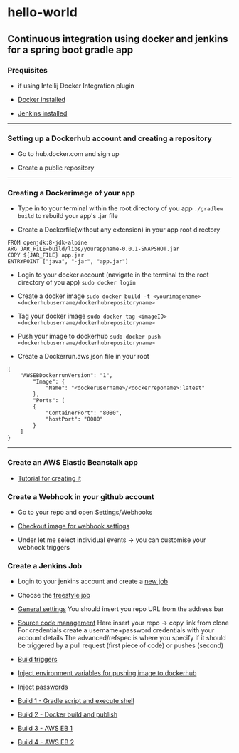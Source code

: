 # hello-world

## Continuous integration using docker and jenkins for a spring boot gradle app

### Prequisites
* if using Intellij Docker Integration plugin

* [Docker installed](https://www.digitalocean.com/community/tutorials/how-to-install-and-use-docker-on-ubuntu-16-04)

* [Jenkins installed](https://www.digitalocean.com/community/tutorials/how-to-install-jenkins-on-ubuntu-16-04)

***

### Setting up a Dockerhub account and creating a repository

* Go to hub.docker.com and sign up

* Create a public repository

***

### Creating a Dockerimage of your app

* Type in to your terminal within the root directory of you app `./gradlew build` to rebuild your app's .jar file

* Create a Dockerfile(without any extension) in your app root directory
```docker
FROM openjdk:8-jdk-alpine
ARG JAR_FILE=build/libs/yourappname-0.0.1-SNAPSHOT.jar
COPY ${JAR_FILE} app.jar
ENTRYPOINT ["java", "-jar", "app.jar"]
```
* Login to your docker account (navigate in the terminal to the root directory of you app)
`sudo docker login`

* Create a docker image `sudo docker build -t <yourimagename> <dockerhubusername/dockerhubrepositoryname>`

* Tag your docker image 
`sudo docker tag <imageID> <dockerhubusername/dockerhubrepositoryname>`

* Push your image to dockerhub
`sudo docker push <dockerhubusername/dockerhubrepositoryname>`
* Create a Dockerrun.aws.json file in your root
```docker
{
    "AWSEBDockerrunVersion": "1",
        "Image": {
            "Name": "<dockerusername>/<dockerreponame>:latest"
        },
        "Ports": [
        { 
            "ContainerPort": "8080",
            "hostPort": "8080"
        }
    ]
}
```
***

### Create an AWS Elastic Beanstalk app

* [Tutorial for creating it](https://docs.aws.amazon.com/elasticbeanstalk/latest/dg/using-features.environments.html)

### Create a Webhook in your github account

* Go to your repo and open Settings/Webhooks

* [Checkout image for webhook settings](https://github.com/Gilthanas122/hello-world/blob/master/Images/githubwebhookcut.png)

* Under let me select individual events -> you can customise your webhook triggers

### Create a Jenkins Job

* Login to your jenkins account and create a [new job](https://github.com/Gilthanas122/hello-world/blob/master/Images/newitemcut.jpg)

* Choose the [freestyle job](https://github.com/Gilthanas122/hello-world/blob/master/Images/newitemcut.jpg)

* [General settings](https://github.com/Gilthanas122/hello-world/blob/master/Images/githubdiscardcut.png)
      You should insert you repo URL from the address bar

* [Source code management](https://github.com/Gilthanas122/hello-world/blob/master/Images/githubrepocut.png)
     Here insert your repo -> copy link from clone
     For credentials create a username+password credentials with your account details
     The advanced/refspec is where you specify if it should be triggered by a pull request (first piece of code) or pushes (second)

* [Build triggers](https://github.com/Gilthanas122/hello-world/blob/master/Images/gitpullrequestczt.png)

* [Inject environment variables for pushing image to dockerhub](https://github.com/Gilthanas122/hello-world/blob/master/Images/injectpasscut.png)

* [Inject passwords](https://github.com/Gilthanas122/hello-world/blob/master/Images/injectpass.png)

* [Build 1 - Gradle script and execute shell](https://github.com/Gilthanas122/hello-world/blob/master/Images/build1cut.png)

* [Build 2 - Docker build and publish](https://github.com/Gilthanas122/hello-world/blob/master/Images/build3.png)

* [Build 3 - AWS EB 1](https://github.com/Gilthanas122/hello-world/blob/master/Images/build4aws1.png)

* [Build 4 - AWS EB 2](https://github.com/Gilthanas122/hello-world/blob/master/Images/build5aws2.png)

